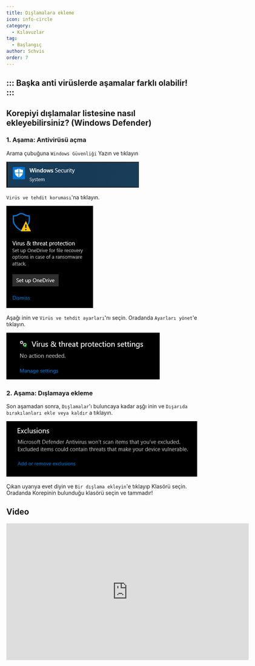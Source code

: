 ```yaml
---
title: Dışlamalara ekleme
icon: info-circle
category:
  - Kılavuzlar
tag:
  - Başlangıç
author: Schvis
order: 7
---
```


::: Başka anti virüslerde aşamalar farklı olabilir!
:::
---
## Korepiyi dışlamalar listesine nasıl ekleyebilirsiniz? (Windows Defender)

###  1. Aşama: Antivirüsü açma

Arama çubuğuna `Windows Güvenliği` Yazın ve tıklayın

![](/assets/images/docs/202312/security.png)

`Virüs ve tehdit koruması`'na tıklayın.

![](/assets/images/docs/202312/virus1.png)

Aşağı inin ve `Virüs ve tehdit ayarları`'nı seçin. Oradanda  `Ayarları yönet`'e tıklayın.

![](/assets/images/docs/202312/virus3.png)

### 2. Aşama: Dışlamaya ekleme

Son aşamadan sonra, `Dışlamalar`'ı buluncaya kadar aşğı inin ve `Dışarıda bırakılanları ekle veya kaldır` a tıklayın.

![](/assets/images/docs/202312/virus4.png)

Çıkan uyarıya evet diyin ve `Bir dışlama ekleyin`'e tıklayıp Klasörü seçin. Oradanda Korepinin bulunduğu klasörü seçin ve tammadır! 

## Video

<div class="iframe-container"><iframe width="640" height="360" src="https://www.youtube.com/embed/BonLkFNnO9w" title="How to Exclude a File or Folder from Windows Defender Scan In Windows 10 [Tutorial]" frameborder="0" allow="accelerometer; autoplay; clipboard-write; encrypted-media; gyroscope; picture-in-picture; web-share" allowfullscreen></iframe></div>
